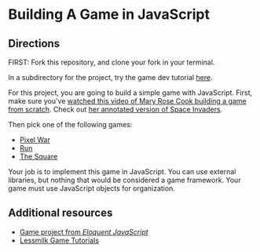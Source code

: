 # Building A Game in JavaScript

## Directions

FIRST: Fork this repository, and clone your fork in your terminal.

In a subdirectory for the project, try the game dev tutorial [here](https://youtu.be/3EMxBkqC4z0).

For this project, you are going to build a simple game with JavaScript. First, make sure you've [watched this video of Mary Rose Cook building a game from scratch](https://youtu.be/hbKN-9o5_Z0). Check out [her annotated version of Space Invaders](http://annotated-code.maryrosecook.com/space-invaders/docs/space-invaders.html).

Then pick one of the following games:

* [Pixel War](http://www.lessmilk.com/game/pixel-war-1/)
* [Run](http://www.lessmilk.com/game/run/)
* [The Square](http://www.lessmilk.com/game/the-square/)

Your job is to implement this game in JavaScript. You can use external libraries, but nothing that would be considered a game framework. Your game must use JavaScript objects for organization.

## Additional resources

* [Game project from _Eloquent JavaScript_](https://eloquentjavascript.net/3rd_edition/16_game.html)
* [Lessmilk Game Tutorials](http://www.lessmilk.com/)
